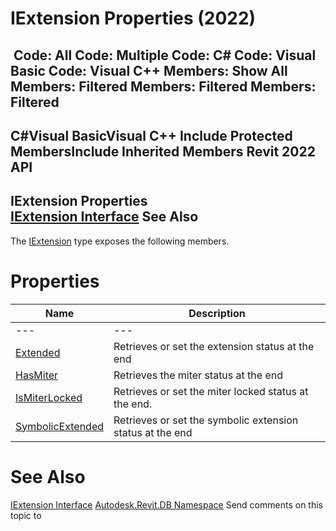 # IExtension Properties (2022)

﻿
 Code: All Code: Multiple Code: C# Code: Visual Basic Code: Visual C++  Members: Show All Members: Filtered Members: Filtered Members: Filtered   
---  
C#Visual BasicVisual C++
Include Protected MembersInclude Inherited Members
Revit 2022 API  
---  
IExtension Properties  
[IExtension Interface](02355f63-69e9-ae86-31bf-c42c18beef46.md "IExtension Interface") See Also  
---  
The [IExtension](02355f63-69e9-ae86-31bf-c42c18beef46.md "IExtension Interface") type exposes the following members.
# Properties
| Name | Description |
| --- | --- |
| --- | --- | --- |
| [Extended](ddce285f-933b-a528-e738-ca9afed1693d.md "Extended Property") | Retrieves or set the extension status at the end |
| [HasMiter](774668d8-eefd-f814-90b0-39dc11aae947.md "HasMiter Property") | Retrieves the miter status at the end |
| [IsMiterLocked](872443b5-e558-a97b-8893-605155754c3f.md "IsMiterLocked Property") | Retrieves or set the miter locked status at the end. |
| [SymbolicExtended](2149782e-00a8-09d1-ea09-8a2575639d2e.md "SymbolicExtended Property") | Retrieves or set the symbolic extension status at the end |

# See Also
[IExtension Interface](02355f63-69e9-ae86-31bf-c42c18beef46.md "IExtension Interface")
[Autodesk.Revit.DB Namespace](87546ba7-461b-c646-cbb1-2cb8f5bff8b2.md "Autodesk.Revit.DB Namespace")
Send comments on this topic to 